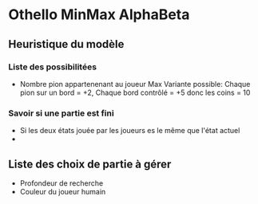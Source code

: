 # Othello MinMax AlphaBeta

## Heuristique du modèle
### Liste des possibilitées
- Nombre pion appartenenant au joueur Max
Variante possible: Chaque pion sur un bord = +2, Chaque bord contrôlé = +5 donc les coins = 10


### Savoir si une partie est fini
- Si les deux états jouée par les joueurs es le même que l'état actuel
- 


## Liste des choix de partie à gérer
- Profondeur de recherche
- Couleur du joueur humain